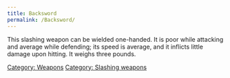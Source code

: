 ```yaml
---
title: Backsword
permalink: /Backsword/
---
```


This slashing weapon can be wielded one-handed. It is poor while
attacking and average while defending; its speed is average, and it
inflicts little damage upon hitting. It weighs three pounds.

[Category: Weapons](Category:_Weapons "wikilink") [Category: Slashing
weapons](Category:_Slashing_weapons "wikilink")